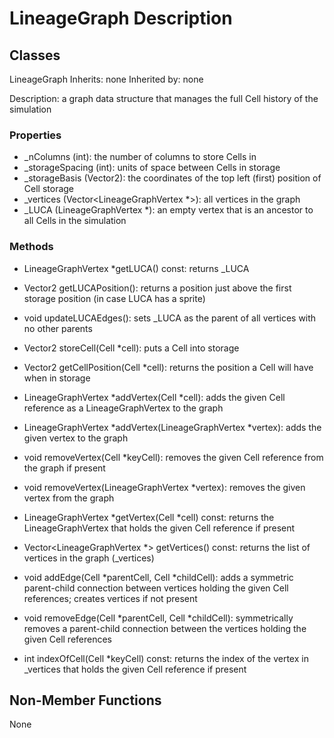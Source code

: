 # LineageGraph Description

## Classes

LineageGraph
Inherits: none 
Inherited by: none

Description: a graph data structure that manages the full Cell history of the simulation

### Properties
- _nColumns (int): the number of columns to store Cells in
- _storageSpacing (int): units of space between Cells in storage
- _storageBasis (Vector2): the coordinates of the top left (first) position of Cell storage
- _vertices (Vector<LineageGraphVertex *>): all vertices in the graph
- _LUCA (LineageGraphVertex *): an empty vertex that is an ancestor to all Cells in the simulation

### Methods
- LineageGraphVertex *getLUCA() const: returns _LUCA
- Vector2 getLUCAPosition(): returns a position just above the first storage position (in case LUCA has a sprite)
- void updateLUCAEdges(): sets _LUCA as the parent of all vertices with no other parents

- Vector2 storeCell(Cell *cell): puts a Cell into storage
- Vector2 getCellPosition(Cell *cell): returns the position a Cell will have when in storage

- LineageGraphVertex *addVertex(Cell *cell): adds the given Cell reference as a LineageGraphVertex to the graph
- LineageGraphVertex *addVertex(LineageGraphVertex *vertex): adds the given vertex to the graph
- void removeVertex(Cell *keyCell): removes the given Cell reference from the graph if present
- void removeVertex(LineageGraphVertex *vertex): removes the given vertex from the graph

- LineageGraphVertex *getVertex(Cell *cell) const: returns the LineageGraphVertex that holds the given Cell reference if present
- Vector<LineageGraphVertex *> getVertices() const: returns the list of vertices in the graph (_vertices)

- void addEdge(Cell *parentCell, Cell *childCell): adds a symmetric parent-child connection between vertices holding the given Cell references; creates vertices if not present
- void removeEdge(Cell *parentCell, Cell *childCell): symmetrically removes a parent-child connection between the vertices holding the given Cell references

- int indexOfCell(Cell *keyCell) const: returns the index of the vertex in _vertices that holds the given Cell reference if present

## Non-Member Functions
None
